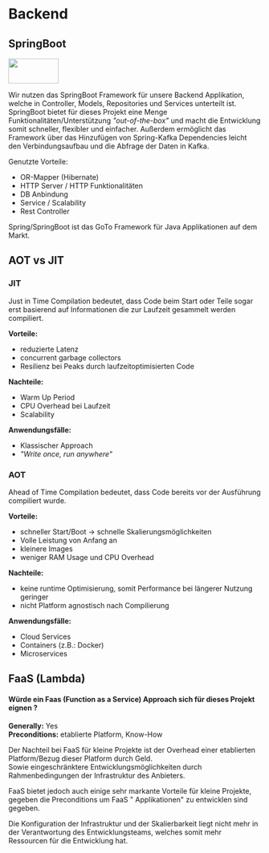 # Backend

## SpringBoot

<img height="50" src="https://4.bp.blogspot.com/-ou-a_Aa1t7A/W6IhNc3Q0gI/AAAAAAAAD6Y/pwh44arKiuM_NBqB1H7Pz4-7QhUxAgZkACLcBGAs/s1600/spring-boot-logo.png" width="100"/>  

Wir nutzen das SpringBoot Framework für unsere Backend Applikation, welche in Controller, Models, Repositories und
Services unterteilt ist.  
SpringBoot bietet für dieses Projekt eine Menge Funktionalitäten/Unterstützung *"out-of-the-box"* und macht die
Entwicklung somit schneller, flexibler und einfacher.
Außerdem ermöglicht das Framework über das Hinzufügen von Spring-Kafka Dependencies leicht den Verbindungsaufbau und die Abfrage der Daten in Kafka.

Genutzte Vorteile:
- OR-Mapper (Hibernate)
- HTTP Server / HTTP Funktionalitäten
- DB Anbindung
- Service / Scalability
- Rest Controller

Spring/SpringBoot ist das GoTo Framework für Java Applikationen auf dem Markt.

## AOT vs JIT

### JIT

Just in Time Compilation bedeutet, dass Code beim Start oder Teile sogar erst basierend auf Informationen die zur
Laufzeit gesammelt werden compiliert.

**Vorteile:**

- reduzierte Latenz
- concurrent garbage collectors
- Resilienz bei Peaks durch laufzeitoptimisierten Code

**Nachteile:**

- Warm Up Period
- CPU Overhead bei Laufzeit
- Scalability

**Anwendungsfälle:**

- Klassischer Approach
- *"Write once, run anywhere"*

### AOT

Ahead of Time Compilation bedeutet, dass Code bereits vor der Ausführung compiliert wurde.

**Vorteile:**

- schneller Start/Boot -> schnelle Skalierungsmöglichkeiten
- Volle Leistung von Anfang an
- kleinere Images
- weniger RAM Usage und CPU Overhead

**Nachteile:**

- keine runtime Optimisierung, somit Performance bei längerer Nutzung geringer
- nicht Platform agnostisch nach Compilierung

**Anwendungsfälle:**

- Cloud Services
- Containers (z.B.: Docker)
- Microservices

## FaaS (Lambda)

#### Würde ein Faas (Function as a Service) Approach sich für dieses Projekt eignen ?

**Generally:** Yes  
**Preconditions:** etablierte Platform, Know-How

Der Nachteil bei FaaS für kleine Projekte ist der Overhead einer etablierten Platform/Bezug dieser Platform durch
Geld.  
Sowie eingeschränktere Entwicklungsmöglichkeiten durch Rahmenbedingungen der Infrastruktur des Anbieters.

FaaS bietet jedoch auch einige sehr markante Vorteile für kleine Projekte, gegeben die Preconditions um FaaS "
Applikationen" zu entwicklen sind gegeben.

Die Konfiguration der Infrastruktur und der Skalierbarkeit liegt nicht mehr in der Verantwortung des Entwicklungsteams,
welches somit mehr Ressourcen für die Entwicklung hat.
